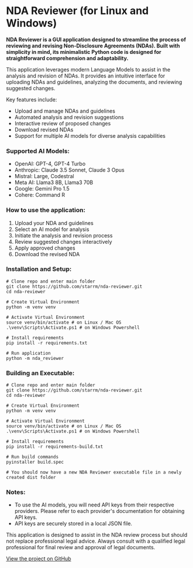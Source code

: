 # NDA Reviewer (for Linux and Windows)

**NDA Reviewer is a GUI application designed to streamline the process of reviewing and revising Non-Disclosure Agreements (NDAs). Built with simplicity in mind, its minimalistic Python code is designed for straightforward comprehension and adaptability.**

This application leverages modern Language Models to assist in the analysis and revision of NDAs. It provides an intuitive interface for uploading NDAs and guidelines, analyzing the documents, and reviewing suggested changes.

Key features include:
- Upload and manage NDAs and guidelines
- Automated analysis and revision suggestions
- Interactive review of proposed changes
- Download revised NDAs
- Support for multiple AI models for diverse analysis capabilities

### Supported AI Models:
- OpenAI: GPT-4, GPT-4 Turbo
- Anthropic: Claude 3.5 Sonnet, Claude 3 Opus
- Mistral: Large, Codestral
- Meta AI: Llama3 8B, Llama3 70B
- Google: Gemini Pro 1.5
- Cohere: Command R

### How to use the application:

1. Upload your NDA and guidelines
2. Select an AI model for analysis
3. Initiate the analysis and revision process
4. Review suggested changes interactively
5. Apply approved changes
6. Download the revised NDA

### Installation and Setup:

```
# Clone repo and enter main folder
git clone https://github.com/starrm/nda-reviewer.git
cd nda-reviewer

# Create Virtual Environment
python -m venv venv

# Activate Virtual Environment
source venv/bin/activate # on Linux / Mac OS
.\venv\Scripts\Activate.ps1 # on Windows Powershell

# Install requirements
pip install -r requirements.txt

# Run application
python -m nda_reviewer
```

### Building an Executable:

```
# Clone repo and enter main folder
git clone https://github.com/starrm/nda-reviewer.git
cd nda-reviewer

# Create Virtual Environment
python -m venv venv

# Activate Virtual Environment
source venv/bin/activate # on Linux / Mac OS
.\venv\Scripts\Activate.ps1 # on Windows Powershell

# Install requirements
pip install -r requirements-build.txt

# Run build commands
pyinstaller build.spec

# You should now have a new NDA Reviewer executable file in a newly created dist folder
```

### Notes:
- To use the AI models, you will need API keys from their respective providers. Please refer to each provider's documentation for obtaining API keys.
- API keys are securely stored in a local JSON file.

This application is designed to assist in the NDA review process but should not replace professional legal advice. Always consult with a qualified legal professional for final review and approval of legal documents.

[View the project on GitHub](https://github.com/starrm/nda-reviewer.git)